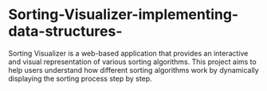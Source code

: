 # Sorting-Visualizer-implementing-data-structures-
Sorting Visualizer is a web-based application that provides an interactive and visual representation of various sorting algorithms. This project aims to help users understand how different sorting algorithms work by dynamically displaying the sorting process step by step.
